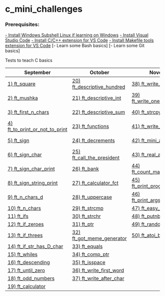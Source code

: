 # c_mini_challenges

### Prerequisites:
[- Install Windows Subshell Linux if learning on Windows](https://learn.microsoft.com/en-us/windows/wsl/install)
[- Install Visual Studio Code](https://code.visualstudio.com/)
[- Install C/C++ extension for VS Code](https://marketplace.visualstudio.com/items?itemName=ms-vscode.cpptools)
[- Install Makefile tools extension for VS Code](https://marketplace.visualstudio.com/items?itemName=ms-vscode.makefile-tools)
[- Learn some Bash basics]
[- Learn some Git basics]

Tests to teach C basics

September| October | November | December | January |
-------------|-------------|-------------|-------------|-------------|
[1) ft_square](https://github.com/Ysoroko/c_mini_challenges/blob/main/September/001_22_09_ft_square.MD) | [20) ft_descriptive_hundred](https://github.com/Ysoroko/c_mini_challenges/blob/main/October/020_01_10_ft_descriptive_hundred.MD) | [38) ft_write_backwards](https://github.com/Ysoroko/c_mini_challenges/blob/main/November/038_03_11_ft_write_backwards.MD) | [51) ft_files](https://github.com/Ysoroko/c_mini_challenges/blob/main/December/051_06_12_ft_files.MD) | [57) ft_strdup](https://github.com/Ysoroko/c_mini_challenges/blob/main/January/057_05_01_ft_strdup.MD) |
[2) ft_mushka](https://github.com/Ysoroko/c_mini_challenges/blob/main/September/002_22_09_ft_mushka.MD) |  [21) ft_descriptive_int](https://github.com/Ysoroko/c_mini_challenges/blob/main/October/021_02_10_ft_descriptive_int.MD) | [39) ft_write_one_in_two_chars](https://github.com/Ysoroko/c_mini_challenges/blob/main/November/039_06_11_ft_write_one_in_two_chars.MD) |  [52) ft_read_n_chars](https://github.com/Ysoroko/c_mini_challenges/blob/main/December/052_08_12_ft_read_n_chars.MD) | [58) ft_strjoin](https://github.com/Ysoroko/c_mini_challenges/blob/main/January/058_11_01_ft_strjoin.MD) |
[3) ft_first_n_chars](https://github.com/Ysoroko/c_mini_challenges/blob/main/September/003_23_09_ft_first_n_chars.MD) | [22) ft_descriptive_sum](https://github.com/Ysoroko/c_mini_challenges/blob/main/October/022_02_10_ft_descriptive_sum.MD) | [40) ft_strcpy](https://github.com/Ysoroko/c_mini_challenges/blob/main/November/040_08_11_ft_strcpy.MD) | [53) ft_heap_string](https://github.com/Ysoroko/c_mini_challenges/blob/main/December/053_10_12_ft_heap_string.MD) | [59) ft_digit_split](https://github.com/Ysoroko/c_mini_challenges/blob/main/January/059_12_01_ft_digit_split.MD) |
[4) ft_to_print_or_not_to_print](https://github.com/Ysoroko/c_mini_challenges/blob/main/September/004_24_09_ft_to_print_or_not_to_print.MD) | [23) ft_functions](https://github.com/Ysoroko/c_mini_challenges/blob/main/October/023_07_10_ft_functions.MD) | [41) ft_write_last_word](https://github.com/Ysoroko/c_mini_challenges/blob/main/November/041_08_11_ft_write_last_word.MD) | [54) ft_str_sep](https://github.com/Ysoroko/c_mini_challenges/blob/main/December/054_13_12_ft_str_sep.MD) | [60) ft_macros_header](https://github.com/Ysoroko/c_mini_challenges/blob/main/January/060_16_01_ft_macros_header.MD) |
[5) ft_sign](https://github.com/Ysoroko/c_mini_challenges/blob/main/September/005_24_09_ft_sign.MD) |  [24) ft_decrements](https://github.com/Ysoroko/c_mini_challenges/blob/main/October/024_08_10_ft_decrements.MD) | [42) ft_mini_atoi](https://github.com/Ysoroko/c_mini_challenges/blob/main/November/042_14_11_ft_mini_atoi.MD) | [55) ft_heap_int_array](https://github.com/Ysoroko/c_mini_challenges/blob/main/December/055_14_12_ft_heap_int_array.MD) | [61) ft_point_in_rectangle](https://github.com/Ysoroko/c_mini_challenges/blob/main/January/061_18_01_ft_point_in_rectangle.MD) |
[6) ft_sign_char](https://github.com/Ysoroko/c_mini_challenges/blob/main/September/006_24_09_ft_sign_char.MD) | [25) ft_call_the_president](https://github.com/Ysoroko/c_mini_challenges/blob/main/October/025_10_10_ft_call_the_president.MD) | [43) ft_real_atoi](https://github.com/Ysoroko/c_mini_challenges/blob/main/November/043_15_11_ft_real_atoi.MD) | [56) ft_binary_to_char](https://github.com/Ysoroko/c_mini_challenges/blob/main/December/056_17_12_ft_binary_to_char.MD) | [62) makefile](https://github.com/Ysoroko/c_mini_challenges/blob/main/January/062_23_01_makefile.MD) |
[7) ft_sign_char_print](https://github.com/Ysoroko/c_mini_challenges/blob/main/September/007_24_09_ft_sign_char_print.MD) | [26) ft_bank](https://github.com/Ysoroko/c_mini_challenges/blob/main/October/026_11_10_ft_bank.MD) |  [44) ft_count_main_arguments](https://github.com/Ysoroko/c_mini_challenges/blob/main/November/044_16_11_ft_count_main_arguments.MD) | |[63) ft_draw](https://github.com/Ysoroko/c_mini_challenges/blob/main/January/063_26_01_ft_draw.MD) |
[8) ft_sign_string_print](https://github.com/Ysoroko/c_mini_challenges/blob/main/September/008_24_09_ft_sign_string_print.MD) | [27) ft_calculator_fct](https://github.com/Ysoroko/c_mini_challenges/blob/main/October/027_18_10_ft_calculator_fct.MD) | [45) ft_print_program_name](https://github.com/Ysoroko/c_mini_challenges/blob/main/November/045_16_11_ft_print_program_name.MD) |
[9) ft_n_chars_d](https://github.com/Ysoroko/c_mini_challenges/blob/main/September/009_25_09_ft_n_chars_d.MD) | [28) ft_uppercase](https://github.com/Ysoroko/c_mini_challenges/blob/main/October/028_19_10_ft_uppercase.MD) | [46) ft_print_args_backwards](https://github.com/Ysoroko/c_mini_challenges/blob/main/November/046_17_11_ft_print_args_backwards.MD) |
[10) ft_n_chars](https://github.com/Ysoroko/c_mini_challenges/blob/main/September/010_26_09_ft_n_chars.MD) | [29) ft_strcmp](https://github.com/Ysoroko/c_mini_challenges/blob/main/October/029_19_10_ft_strcmp.MD) | [47) ft_easy_putnbr](https://github.com/Ysoroko/c_mini_challenges/blob/main/November/047_18_11_ft_easy_putnbr.MD) |
[11) ft_ifs](https://github.com/Ysoroko/c_mini_challenges/blob/main/September/011_26_09_ft_ifs.MD) | [30) ft_strchr](https://github.com/Ysoroko/c_mini_challenges/blob/main/October/030_21_10_ft_strchr.MD) | [48) ft_putnbr](https://github.com/Ysoroko/c_mini_challenges/blob/main/November/048_19_11_ft_putnbr.MD) |
[12) ft_if_zeroes](https://github.com/Ysoroko/c_mini_challenges/blob/main/September/012_26_09_ft_if_zeroes.MD) | [31) ft_ptr](https://github.com/Ysoroko/c_mini_challenges/blob/main/October/031_22_10_ft_ptr.MD) | [49) ft_random_n](https://github.com/Ysoroko/c_mini_challenges/blob/main/November/049_21_11_ft_random_n.MD) |
[13) ft_if_threes](https://github.com/Ysoroko/c_mini_challenges/blob/main/September/013_27_09_ft_if_threes.MD) | [32) ft_got_meme_generator](https://github.com/Ysoroko/c_mini_challenges/blob/main/October/032_23_10_ft_got_meme_generator.MD) | [50) ft_atoi_base](https://github.com/Ysoroko/c_mini_challenges/blob/main/November/050_29_11_ft_atoi_base.MD) |
[14) ft_if_str_has_D_char](https://github.com/Ysoroko/c_mini_challenges/blob/main/September/014_27_09_ft_if_str_has_D_char.MD) | [33) ft_equals](https://github.com/Ysoroko/c_mini_challenges/blob/main/October/033_24_10_ft_equals.MD) |
[15) ft_whiles](https://github.com/Ysoroko/c_mini_challenges/blob/main/September/015_28_09_ft_whiles.MD) | [34) ft_comp_ptr](https://github.com/Ysoroko/c_mini_challenges/blob/main/October/034_25_10_ft_comp_ptr.MD) |
[16) ft_descending](https://github.com/Ysoroko/c_mini_challenges/blob/main/September/016_29_09_ft_descending.MD) | [35) ft_isspace](https://github.com/Ysoroko/c_mini_challenges/blob/main/October/035_26_10_ft_isspace.MD) |
[17) ft_until_zero](https://github.com/Ysoroko/c_mini_challenges/blob/main/September/017_29_09_ft_until_zero.MD) | [36) ft_write_first_word](https://github.com/Ysoroko/c_mini_challenges/blob/main/October/036_26_10_ft_write_first_word.MD) |
[18) ft_odd_numbers](https://github.com/Ysoroko/c_mini_challenges/blob/main/September/018_30_09_ft_odd_numbers.MD) | [37) ft_write_after_char](https://github.com/Ysoroko/c_mini_challenges/blob/main/October/037_28_10_ft_write_after_char.MD) |
[19) ft_calculator](https://github.com/Ysoroko/c_mini_challenges/blob/main/September/019_30_09_ft_calculator.MD) | |

